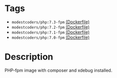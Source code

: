 # Tags
* `modestcoders/php:7.3-fpm` [(Dockerfile)](https://github.com/ModestCoders/dockerfiles/blob/master/php/7.3-fpm/Dockerfile)
* `modestcoders/php:7.2-fpm` [(Dockerfile)](https://github.com/ModestCoders/dockerfiles/blob/master/php/7.2-fpm/Dockerfile)
* `modestcoders/php:7.1-fpm` [(Dockerfile)](https://github.com/ModestCoders/dockerfiles/blob/master/php/7.1-fpm/Dockerfile)
* `modestcoders/php:7.0-fpm` [(Dockerfile)](https://github.com/ModestCoders/dockerfiles/blob/master/php/7.0-fpm/Dockerfile)

# Description

PHP-fpm image with composer and xdebug installed.